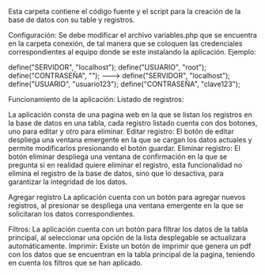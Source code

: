 Esta carpeta contiene el código fuente y el script para la creación de la base de datos con su table y registros.

Configuración:
Se debe modificar el archivo variables.php que se encuentra en la carpeta conexión, de tal manera que se coloquen las credenciales correspondientes al equipo donde se este instalando la aplicación.
Ejemplo:

define("SERVIDOR",     "localhost");
define("USUARIO",    "root");
define("CONTRASEÑA", "");
 --->
define("SERVIDOR",     "localhost");
define("USUARIO",    "usuario123");
define("CONTRASEÑA", "clave123");

Funcionamiento de la aplicación:
Listado de registros:

La aplicación consta de una pagina web en la que se listan los registros en la base de datos en una tabla, cada registro listado cuenta con dos botones, uno para editar y otro para eliminar.
Editar registro:
El botón de editar despliega una ventana emergente en la que se cargan los datos actuales y permite modificarlos presionando el botón guardar.
Eliminar registro:
El botón eliminar despliega una ventana de confirmación en la que se pregunta si en realidad quiere eliminar el registro, esta funcionalidad no elimina el registro de la base de datos, sino que lo desactiva, para garantizar la integridad de los datos.

Agregar registro
La aplicación cuenta con un botón para agregar nuevos registros, al presionar se despliega una ventana emergente en la que se solicitaran los datos correspondientes.

Filtros:
La aplicación cuenta con un botón para filtrar los datos de la tabla principal, al seleccionar una opción de la lista desplegable se actualizara automáticamente.
Imprimir:
Existe un botón de imprimir que genera un pdf con los datos que se encuentran en la tabla principal de la pagina, teniendo en cuenta los filtros que se han aplicado.
